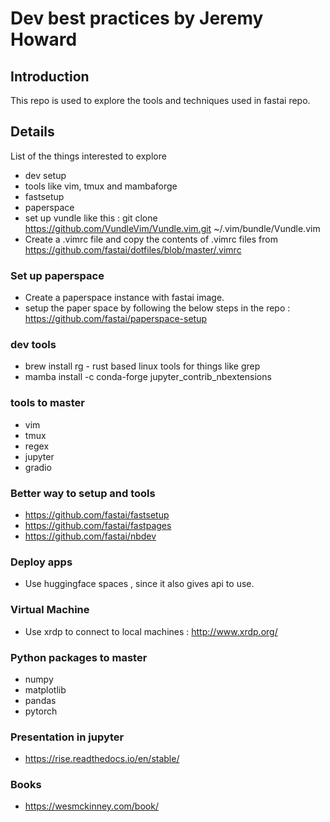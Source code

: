 # Dev best practices by Jeremy Howard

## Introduction

This repo is used to explore the tools and techniques used in fastai repo.

## Details

List of the things interested to explore
  - dev setup
  - tools like vim, tmux and mambaforge
  - fastsetup
  - paperspace
  - set up vundle like this : git clone https://github.com/VundleVim/Vundle.vim.git ~/.vim/bundle/Vundle.vim
  - Create a .vimrc file and copy the contents of .vimrc files from https://github.com/fastai/dotfiles/blob/master/.vimrc

### Set up paperspace
- Create a paperspace instance with fastai image.
- setup the paper space by following the below steps in the repo : https://github.com/fastai/paperspace-setup


### dev tools
- brew install rg - rust based linux tools for things like grep
- mamba install -c conda-forge jupyter_contrib_nbextensions


### tools to master
    
  - vim
  - tmux
  - regex
  - jupyter
  - gradio

### Better way to setup and tools

  - https://github.com/fastai/fastsetup
  - https://github.com/fastai/fastpages
  - https://github.com/fastai/nbdev
 
### Deploy apps
  - Use huggingface spaces , since it also gives api to use.

### Virtual Machine
  - Use xrdp to connect to local machines : http://www.xrdp.org/

### Python packages to master
  - numpy
  - matplotlib
  - pandas
  - pytorch

### Presentation in jupyter
  - https://rise.readthedocs.io/en/stable/

### Books
  - https://wesmckinney.com/book/
